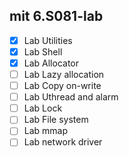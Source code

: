 ## mit 6.S081-lab

- [X] Lab Utilities
- [X] Lab Shell
- [X] Lab Allocator
- [ ] Lab Lazy allocation
- [ ] Lab Copy on-write
- [ ] Lab Uthread and alarm
- [ ] Lab Lock
- [ ] Lab File system
- [ ] Lab mmap
- [ ] Lab network driver
